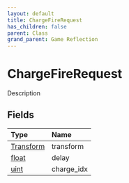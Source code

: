 ```yaml
---
layout: default
title: ChargeFireRequest
has_children: false
parent: Class
grand_parent: Game Reflection
---
```

# ChargeFireRequest
Description 

## Fields

| Type | Name |
|:----------|:--------------|
| [Transform](/riftbreaker-wiki/docs/game-reflection/classes/transform/) | transform |
| [float](/riftbreaker-wiki/docs/game-reflection/components/float/) | delay |
| [uint](/riftbreaker-wiki/docs/game-reflection/components/uint/) | charge_idx |

